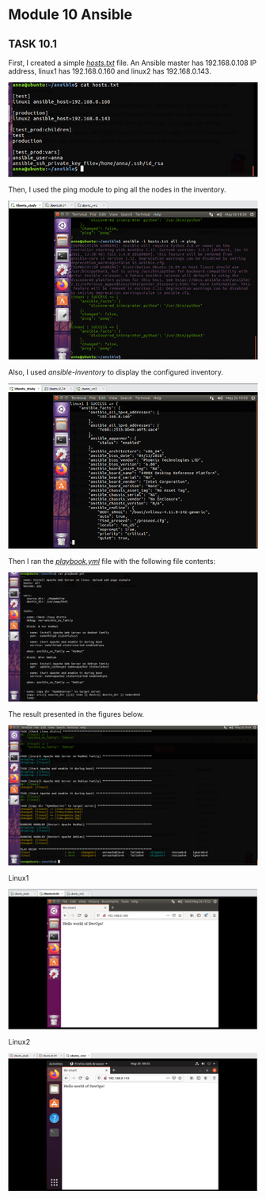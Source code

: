 # Module 10 Ansible
## TASK 10.1

First, I created a simple [*hosts.txt*](./hosts.txt) file. An Ansible master has 192.168.0.108 IP address, linux1 has 192.168.0.160 and linux2 has 192.168.0.143.

![Screenshot1](./Images/Screenshot1.png)

Then, I used the ping module to ping all the nodes in the inventory.

![Screenshot2](./Images/Screenshot2.png)

Also, I used *ansible-inventory* to display the configured inventory.

![Screenshot3](./Images/Screenshot3.png)

Then I ran the [*playbook.yml*](./playbook.yml) file with the following file contents:

![Screenshot4](./Images/Screenshot4.png)

The result presented in the figures below.

![Screenshot5](./Images/Screenshot5.png)

Linux1 

![Screenshot6](./Images/Screenshot6.png)

Linux2

![Screenshot7](./Images/Screenshot7.png)
